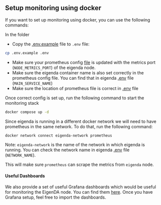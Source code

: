## Setup monitoring using docker
If you want to set up monitoring using docker, you can use the following commands:

In the folder

* Copy the [.env.example](./.env.example) file to `.env` file:
```bash
cp .env.example .env
```
* Make sure your prometheus config [file](./prometheus.yml) is updated with the metrics port (`NODE_METRICS_PORT`) of the eigenda node.
* Make sure the eigenda container name is also set correctly in the prometheus config file. 
You can find that in eigenda [.env](../.env) file (`MAIN_SERVICE_NAME`)
* Make sure the location of prometheus file is correct in [.env](./.env) file

Once correct config is set up, run the following command to start the monitoring stack
```bash
docker compose up -d
```

Since eigenda is running in a different docker network we will need to have prometheus in the same network. To do that, run the following command:
```bash
docker network connect eigenda-network prometheus
```
Note: `eigenda-network` is the name of the network in which eigenda is running. You can check the network name in eigenda [.env](../.env) file (`NETWORK_NAME`).

This will make sure `prometheus` can scrape the metrics from `eigenda` node.


#### Useful Dashboards
We also provide a set of useful Grafana dashboards which would be useful for monitoring the EigenDA node. You can find them [here](dashboards).
Once you have Grafana setup, feel free to import the dashboards.